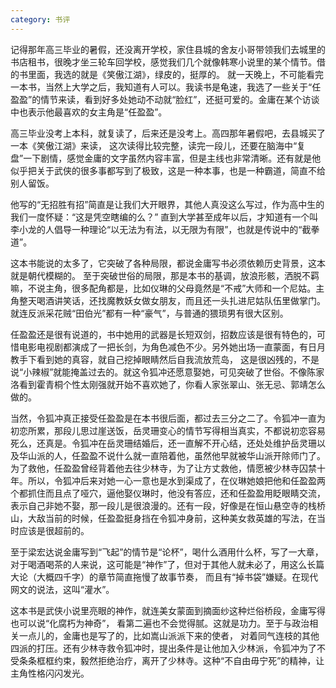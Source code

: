 ```yaml
---
category: 书评
---
```

记得那年高三毕业的暑假，还没离开学校，家住县城的舍友小哥带领我们去城里的书店租书，很晚才坐三轮车回学校，感觉我们几个就像韩寒小说里的某个情节。借的书里面，我选的就是《笑傲江湖》，绿皮的，挺厚的。
就一天晚上，不可能看完一本书，当然上大学之后，我知道有人可以。我读书是龟速，我选了一些关于“任盈盈”的情节来读，看到好多处她动不动就“脸红”，还挺可爱的。金庸在某个访谈中也表示他最喜欢的女主角是“任盈盈”。

高三毕业没考上本科，就复读了，后来还是没考上。高四那年暑假吧，去县城买了一本《笑傲江湖》来读，
这次读得比较完整，读完一段儿，还要在脑海中“复盘”一下剧情，感觉金庸的文字虽然内容丰富，但是主线也非常清晰。还有就是他似乎把关于武侠的很多事都写到了极致，这是一种本事，也是一种霸道，简直不给别人留饭。

他写的“无招胜有招”简直是让我们大开眼界，其他人真没这么写过，作为高中生的我们一度怀疑：“这是凭空瞎编的么？”
直到大学甚至成年以后，才知道有一个叫李小龙的人倡导一种理论“以无法为有法，以无限为有限”，也就是传说中的“截拳道”。

这本书能说的太多了，它突破了各种局限，都说金庸写书必须依赖历史背景，这本就是朝代模糊的。
至于突破世俗的局限，那是本书的基调，放浪形骸，洒脱不羁嘛，不说主角，很多配角都是，比如仪琳的父母竟然是“不戒”大师和一个尼姑。主角整天喝酒讲笑话，还找魔教妖女做女朋友，而且还一头扎进尼姑队伍里做掌门。就连反派采花贼“田伯光”都有一种“豪气”，与普通的猥琐男有很大区别。

任盈盈还是很有说道的，书中她用的武器是长短双剑，招数应该是很有特色的，可惜电影电视剧都演成了一把长剑，为角色减色不少。另外她出场一直蒙面，有日月教手下看到她的真容，就自己挖掉眼睛然后自我流放荒岛，
这是很凶残的，不是说“小辣椒”就能掩盖过去的。就这令狐冲还愿意娶她，可见突破了世俗。不像陈家洛看到霍青桐个性太刚强就开始不喜欢她了，你看人家张翠山、张无忌、郭靖怎么做的。

当然，令狐冲真正接受任盈盈是在本书很后面，都过去三分之二了。令狐冲一直为初恋所累，那段儿思过崖送饭，岳灵珊变心的情节写得相当真实，不都说初恋容易死么，还真是。令狐冲在岳灵珊结婚后，还一直解不开心结，还处处维护岳灵珊以及华山派的人，任盈盈不说什么就一直陪着他，虽然他早就被华山派开除师门了。为了救他，任盈盈曾经背着他去往少林寺，为了让方丈救他，情愿被少林寺囚禁十年。所以，令狐冲后来对她一心一意也是水到渠成了，在仪琳她娘把他和任盈盈两个都抓住而且点了哑穴，逼他娶仪琳时，他没有答应，还和任盈盈用眨眼睛交流，表示自己非她不娶，那一段儿是很浪漫的。还有一段，好像是在恒山悬空寺的栈桥山，大敌当前的时候，任盈盈挺身挡在令狐冲身前，这种美女救英雄的写法，在当时应该是很超前的。

至于梁宏达说金庸写到“飞起”的情节是“论杯”，喝什么酒用什么杯，写了一大章，对于喝酒喝茶的人来说，这可能是“神作”了，但对于其他人就未必了，用这么长篇大论（大概四千字）的章节简直拖慢了故事节奏，
而且有“掉书袋”嫌疑。在现代网文的说法，这叫“灌水”。

这本书是武侠小说里亮眼的神作，就连美女蒙面到摘面纱这种烂俗桥段，金庸写得也可以说“化腐朽为神奇”，
看第二遍也不会觉得腻。这就是功力。至于与政治相关一点儿的，金庸也是写了的，比如嵩山派派下来的使者，
对着同气连枝的其他四派的打压。还有少林寺救令狐冲时，提出条件是让他加入少林派，令狐冲为了不受条条框框约束，毅然拒绝治疗，离开了少林寺。这种“不自由毋宁死”的精神，让主角性格闪闪发光。
